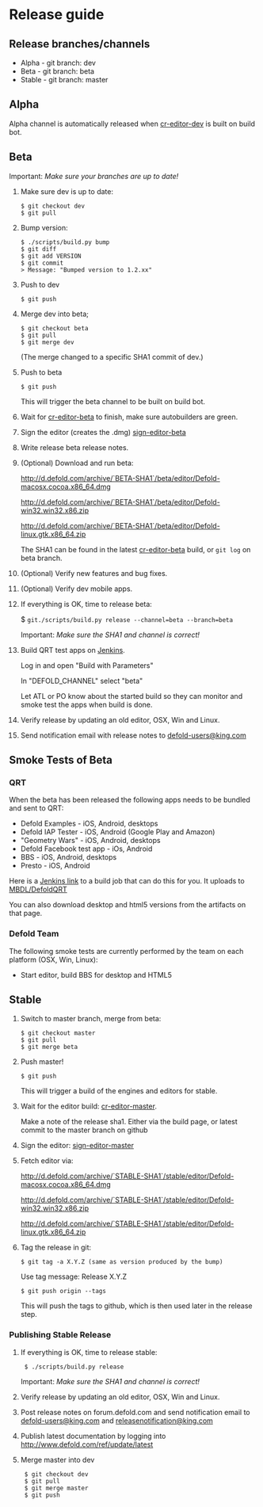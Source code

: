 # Release guide

## Release branches/channels
* Alpha - git branch: dev
* Beta - git branch: beta
* Stable - git branch: master

## Alpha
Alpha channel is automatically released when [cr-editor-dev](http://ci.defold.com/builders/cr-editor-dev) is built on build bot.

## Beta
Important: *Make sure your branches are up to date!*

 1. Make sure dev is up to date:
 
        $ git checkout dev
        $ git pull

 1. Bump version:

        $ ./scripts/build.py bump
        $ git diff
        $ git add VERSION
        $ git commit
        > Message: "Bumped version to 1.2.xx"

 1. Push to dev
 
        $ git push

 1. Merge dev into beta;

        $ git checkout beta
        $ git pull
        $ git merge dev

    (The merge changed to a specific SHA1 commit of dev.)

 1. Push to beta
 
        $ git push
 
    This will trigger the beta channel to be built on build bot.

 1. Wait for [cr-editor-beta](http://ci.defold.com/builders/cr-editor-beta) to finish, make sure autobuilders are green.
 1. Sign the editor (creates the .dmg) [sign-editor-beta](http://ci.defold.com/builders/sign-editor-beta)
 1. Write release beta release notes.
 1. (Optional) Download and run beta:
 
    http://d.defold.com/archive/`BETA-SHA1`/beta/editor/Defold-macosx.cocoa.x86_64.dmg
    
    http://d.defold.com/archive/`BETA-SHA1`/beta/editor/Defold-win32.win32.x86.zip
    
    http://d.defold.com/archive/`BETA-SHA1`/beta/editor/Defold-linux.gtk.x86_64.zip
    
    The SHA1 can be found in the latest [cr-editor-beta](http://ci.defold.com/builders/cr-editor-beta) build, or `git log` on beta branch.

 1. (Optional) Verify new features and bug fixes.
 1. (Optional) Verify dev mobile apps.

 1. If everything is OK, time to release beta:
 
    $ `git./scripts/build.py release --channel=beta --branch=beta`

    Important: *Make sure the SHA1 and channel is correct!*

 1. Build QRT test apps on [Jenkins](https://jenkins-stockholm.int.midasplayer.com/job/defold-qrt/).

    Log in and open "Build with Parameters"

    In "DEFOLD_CHANNEL" select "beta"
    
    Let ATL or PO know about the started build so they can monitor and smoke test the apps when build is done.

 1. Verify release by updating an old editor, OSX, Win and Linux.

 1. Send notification email with release notes to defold-users@king.com

## Smoke Tests of Beta

### QRT
When the beta has been released the following apps needs to be bundled and sent to QRT:
* Defold Examples - iOS, Android, desktops
* Defold IAP Tester - iOS, Android (Google Play and Amazon)
* "Geometry Wars" - iOS, Android, desktops
* Defold Facebook test app - iOs, Android
* BBS - iOS, Android, desktops
* Presto - iOS, Android

Here is a [Jenkins link](https://jenkins-stockholm.int.midasplayer.com/job/defold-qrt/) to a build job that can do this for you. It uploads to [MBDL/DefoldQRT](https://mbdl3.midasplayer.com/#/builds/DefoldQRT)

You can also download desktop and html5 versions from the artifacts on that page.

### Defold Team
The following smoke tests are currently performed by the team on each platform (OSX, Win, Linux):
* Start editor, build BBS for desktop and HTML5

## Stable

 1. Switch to master branch, merge from beta:

        $ git checkout master
        $ git pull
        $ git merge beta

 1. Push master!

        $ git push

    This will trigger a build of the engines and editors for stable.
    
 1. Wait for the editor build: [cr-editor-master](http://ci.defold.com/builders/cr-editor-master).

    Make a note of the release sha1. Either via the build page, or latest commit to the master branch on github
 
 1. Sign the editor: [sign-editor-master](http://ci.defold.com/builders/sign-editor-master)

 1. Fetch editor via:
 
    http://d.defold.com/archive/`STABLE-SHA1`/stable/editor/Defold-macosx.cocoa.x86_64.dmg
    
    http://d.defold.com/archive/`STABLE-SHA1`/stable/editor/Defold-win32.win32.x86.zip
    
    http://d.defold.com/archive/`STABLE-SHA1`/stable/editor/Defold-linux.gtk.x86_64.zip
    
 1. Tag the release in git:

        $ git tag -a X.Y.Z (same as version produced by the bump)
    Use tag message: Release X.Y.Z

        $ git push origin --tags
    This will push the tags to github, which is then used later in the release step.

### Publishing Stable Release

1. If everything is OK, time to release stable:

        $ ./scripts/build.py release
    Important: *Make sure the SHA1 and channel is correct!*

2. Verify release by updating an old editor, OSX, Win and Linux.
3. Post release notes on forum.defold.com and send notification email to defold-users@king.com and releasenotification@king.com
4. Publish latest documentation by logging into http://www.defold.com/ref/update/latest
5. Merge master into dev

        $ git checkout dev
        $ git pull
        $ git merge master
        $ git push




